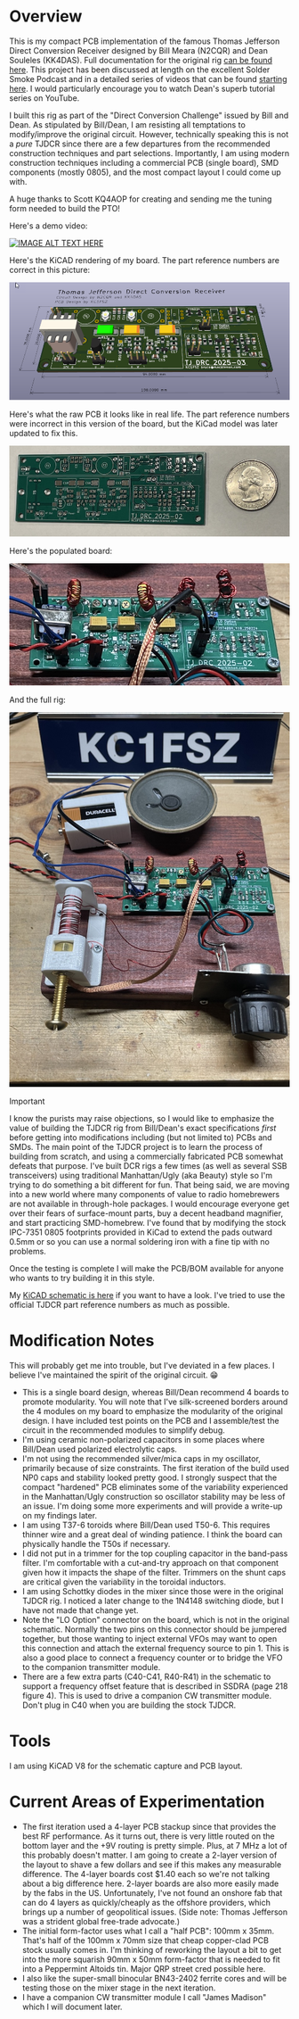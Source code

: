 Overview
========

This is my compact PCB implementation of the famous Thomas Jefferson Direct Conversion Receiver
designed by Bill Meara (N2CQR) and Dean Souleles (KK4DAS). Full documentation for the 
original rig [can be found here](https://hackaday.io/project/190327-high-schoolers-build-a-radio-receiver). This project has been discussed at length
on the excellent Solder Smoke Podcast and in a detailed series of videos that can be found
[starting here](https://www.youtube.com/watch?v=rLjxU2rMeXw). I would particularly 
encourage you to watch Dean's superb tutorial series on YouTube. 

I built this rig as part of the "Direct Conversion Challenge" issued by Bill and Dean. As
stipulated by Bill/Dean, I am resisting all temptations to modify/improve the original 
circuit. However, technically speaking this is not a *pure* TJDCR since there 
are a few departures from the recommended construction techniques and part selections. 
Importantly, I am using modern construction techniques including a commercial PCB (single board), SMD 
components (mostly 0805), and the most compact layout I could come up with.

A huge thanks to Scott KQ4AOP for creating and sending me the tuning form 
needed to build the PTO!

Here's a demo video:

[![IMAGE ALT TEXT HERE](https://img.youtube.com/vi/tszAnfJriHQ/0.jpg)](https://www.youtube.com/watch?v=tszAnfJriHQ)

Here's the KiCAD rendering of my board.  The part reference numbers are correct
in this picture:

![System Picture](docs/pcb-1.png)

Here's what the raw PCB it looks like in real life. The part reference numbers were
incorrect in this version of the board, but the KiCad model was later updated to 
fix this.

![System Picture](docs/IMG_1835.jpg)

Here's the populated board:

![System Picture](docs/IMG_183.jpg)

And the full rig:

![System Picture](docs/IMG_1832.jpg)


> [!IMPORTANT]  
> I know the purists may raise objections, so I would like to emphasize the value
> of building the TJDCR rig from Bill/Dean's exact specifications *first* before getting into 
> modifications including (but not limited to) PCBs and SMDs. The main point of the TJDCR
> project is to learn the process of building from scratch, and using a commercially
> fabricated PCB
> somewhat defeats that purpose. I've built DCR rigs a few times (as well as several SSB transceivers) using traditional Manhattan/Ugly (aka Beauty) 
> style so I'm trying to do something a bit different for fun. That being said, we are 
> moving into a new world where many components of value to radio homebrewers are not 
> available in through-hole packages. I would encourage everyone get over their
> fears of surface-mount parts, buy a decent headband magnifier, and start practicing 
> SMD-homebrew. I've found that by modifying the stock IPC-7351 0805 footprints provided in
> KiCad to 
> extend the pads outward 0.5mm or so you can use a normal soldering iron with a fine tip with 
> no problems.

Once the testing is complete I will make the PCB/BOM available for anyone who wants
to try building it in this style.

My [KiCAD schematic is here](https://github.com/brucemack/kc1fsz-tjdcr/blob/main/hw/tjdcr-1/plots/tjdcr-1.pdf) if you want to have a look. I've tried to use the official TJDCR part reference numbers
as much as possible.

Modification Notes
==================

This will probably get me into trouble, but I've deviated in a few places. I believe 
I've maintained the spirit of the original circuit. :grin:

* This is a single board design, whereas Bill/Dean recommend 4 boards to promote modularity.
You will note that I've silk-screened borders around the 4 modules on my board to 
emphasize the modularity of the original design. I have included test points on the 
PCB and I assemble/test the circuit in the recommended modules to simplify debug.
* I'm using ceramic non-polarized capacitors in some places where Bill/Dean used
polarized electrolytic caps.
* I'm not using the recommended silver/mica caps in my oscillator, primarily because
of size constraints. The first iteration of the build used NP0 caps and stability looked
pretty good. I strongly suspect that the compact "hardened" PCB eliminates some of the variability 
experienced in the Manhattan/Ugly construction so oscillator stability may be less of an 
issue. I'm doing some more experiments and will provide a write-up on my findings later.
* I am using T37-6 toroids where Bill/Dean used T50-6. This requires 
thinner wire and a great deal of winding patience. I think the board can physically handle the T50s 
if necessary. 
* I did not put in a trimmer for the top coupling capacitor in the band-pass filter. I'm 
comfortable with a cut-and-try approach on that component given how it impacts the shape
of the filter. Trimmers on the shunt caps are critical given the variability in the 
toroidal inductors.
* I am using Schottky diodes in the mixer since those were in the original TJDCR rig. I noticed
a later change to the 1N4148 switching diode, but I have not made that change yet.
* Note the "LO Option" connector on the board, which is not in the original 
schematic.  Normally the two pins on this connector
should be jumpered together, but those wanting to inject external VFOs may want to 
open this connection and attach the external frequency source to pin 1. This 
is also a good place to connect a frequency counter or to bridge the VFO to the 
companion transmitter module.
* There are a few extra parts (C40-C41, R40-R41) in the schematic to support a frequency offset 
feature that is described in SSDRA (page 218 figure 4). This is used to drive 
a companion CW transmitter module. Don't plug in C40 when you 
are building the stock TJDCR.

Tools
=====

I am using KiCAD V8 for the schematic capture and PCB layout.

Current Areas of Experimentation
================================

* The first iteration used a 4-layer PCB stackup since that provides the best
RF performance. As it turns out, there is very little routed on the bottom layer and 
the +9V routing is pretty simple. Plus, at 7 MHz a lot of this probably doesn't matter. I am 
going to create a 2-layer version of the layout to shave a 
few dollars and see if this makes any measurable difference. The 4-layer boards cost $1.40
each so we're not talking about a big difference here. 2-layer boards are also more easily
made by the fabs in the US. Unfortunately, I've not found an onshore fab that can do 4 layers as
quickly/cheaply as the offshore providers, which brings up a number of geopolitical issues. (Side
note: Thomas Jefferson was a strident global free-trade advocate.)
* The initial form-factor uses what I call a "half PCB": 100mm x 35mm.
That's half of the 100mm x 70mm size that cheap copper-clad PCB stock usually comes in.
I'm thinking of reworking the layout a bit to get into the more squarish 90mm x 50mm form-factor 
that is needed to fit into a Peppermint Altoids tin. Major QRP street cred possible here.
* I also like the super-small binocular BN43-2402 ferrite cores and will be testing
those on the mixer stage in the next iteration.
* I have a companion CW transmitter module I call "James Madison" which I will 
document later.

